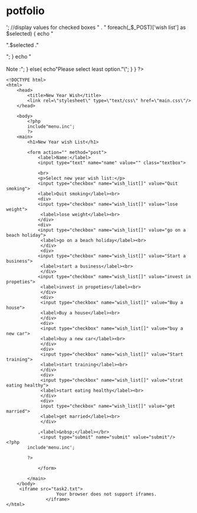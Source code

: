# potfolio
<?php

@$user_name = ($_POST['user_name']);

if(isset ($_POST['SUBMIT']) ) {
    if(!empty($_POST['Wish_list']) || ($_POST['user_name'])) {   
	    //Count number of checks
		$checked_count = count($_POST['wish_list']);
		echo "Your name is".@$user_name."and you have selected these".$checked_wishes. " wishes: <br/>';
		
		//display values for checked boxes
		
" . "		   foreach(_$_POST)['wish list'] as $selected) {
			   echo "<p>".$selected ."</p>";
		       }
		   echo "<br><br/>Note :";
              }
			  else{
			  echo"<b">Please select least option."</b>\";
			      }
			}
	?>
	
	<!DOCTYPE html>
	<html>
	    <head>
		    <title>New Year Wish</title>
			<link rel=\"stylesheet\" type=\"text/css\" href=\"main.css\"/>
		</head>
		
		<body>
		    <?php
			include"menu.inc';
			?>
		<main>
		    <h1>New Year wish List</h1>
			
			<form action="" method="post">
			    <label>Name:</label>
				<input type="text" name="name" value="" class="textbox">
				
				<br>
				<p>Select new year wish list:</p>
				<input type="checkbox" name="wish_list[]" value="Quit smoking">
                <label>Quit smoking</label><br>
				<div>
                <input type="checkbox" name="wish_list[]" value="lose weight">
                 <label>lose weight</label><br>
                </div>
                <div>
                <input type="checkbox" name="wish_list[]" value="go on a beach holiday">
                 <label>go on a beach holiday</label><br>
                 </div>
				 <div>
                <input type="checkbox" name="wish_list[]" value="Start a business">
                 <label>start a business</label><br>
                 </div>
                <input type="checkbox" name="wish_list[]" value="invest in propeties">
                 <label>invest in propeties</label><br>
                 </div>
                 <div>
                 <input type="checkbox" name="wish_list[]" value="Buy a house">
                 <label>Buy a house</label><br>
                 </div>
                 <div>
                 <input type="checkbox" name="wish_list[]" value="buy a new car">
                 <label>buy a new car</label><br>
                 </div>
                 <div>
                 <input type="checkbox" name="wish_list[]" value="Start training">
                 <label>start training</label><br>
                 </div>
                 <div>
                 <input type="checkbox" name="wish_list[]" value="strat eating healthy">
                 <label>start eating healthy</label><br>
                 </div>
                 <div>
                 input type="checkbox" name="wish_list[]" value="get married">
                 <label>get married</label><br>
                 </div>
                
                ,<label>&nbsp;</label></br>
                 <input type="submit" name="submit" value="submit"/>
	<?php
			include'menu.inc';
			
			?>

                </form>

            </main>
        </body>
         <iframe src="task2.txt">
                       Your browser does not support iframes.
                   </iframe>
    </html>				   
                 				
   

